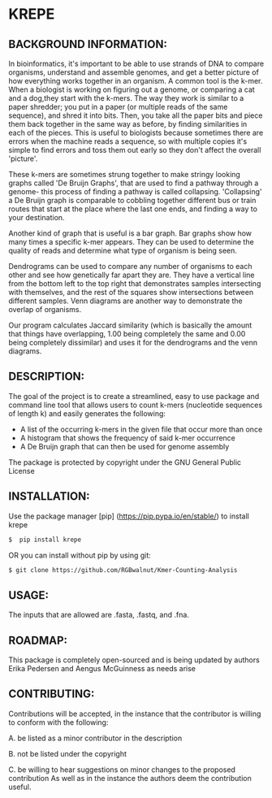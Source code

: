 # KREPE

## BACKGROUND INFORMATION:
In bioinformatics, it's important to be able to use strands of DNA
to compare organisms, understand and assemble genomes, and get a better
picture of how everything works together in an organism. A common tool
is the k-mer. When a biologist is working on figuring out a genome, or
comparing a cat and a dog,they start with the k-mers. The way they work
is similar to a paper shredder; you put in a paper (or multiple reads of
the same sequence), and shred it into bits. Then, you take all the paper
bits and piece them back together in the same way as before, by finding
similarities in each of the pieces. This is useful to biologists because
sometimes there are errors when the machine reads a sequence, so with
multiple copies it's simple to find errors and toss them out early so they
don't affect the overall 'picture'.

These k-mers are sometimes strung together to make stringy looking
graphs called 'De Bruijn Graphs', that are used to find a pathway through
a genome- this process of finding a pathway is called collapsing. 'Collapsing'
a De Bruijn graph is comparable to cobbling together different bus or train
routes that start at the place where the last one ends, and finding a way
to your destination.

Another kind of graph that is useful is a bar graph. Bar graphs show how
many times a specific k-mer appears. They can be used to determine the
quality of reads and determine what type of organism is being seen.

Dendrograms can be used to compare any number of organisms to each other
and see how genetically far apart they are. They have a vertical line from
the bottom left to the top right that demonstrates samples intersecting with
themselves, and the rest of the squares show intersections between different
samples. Venn diagrams are another way to demonstrate the overlap of organisms.

Our program calculates Jaccard similarity (which is basically the amount that
things have overlapping, 1.00 being completely the same and 0.00 being completely dissimilar) and uses it for the dendrograms and the venn diagrams. 


## DESCRIPTION:
 The goal of the project is to create a streamlined, easy to use
 package and command line tool that allows users to count k-mers
 (nucleotide sequences of length k) and easily generates the
 following:

 - A list of the occurring k-mers in the given file that occur more
   than once
 - A histogram that shows the frequency of said k-mer occurrence
 - A De Bruijn graph that can then be used for genome assembly

 The package is protected by copyright under the GNU General Public
 License

## INSTALLATION:
 Use the package manager [pip]
 (https://pip.pypa.io/en/stable/) to install krepe

 ```bash
$  pip install krepe
 ```
OR you can install without pip by using git:

```bash
$ git clone https://github.com/RGBwalnut/Kmer-Counting-Analysis
```

## USAGE:

 The inputs that are allowed are .fasta, .fastq, and .fna. 

## ROADMAP:
 This package is completely open-sourced and is being updated by
 authors Erika Pedersen and Aengus McGuinness as needs arise

## CONTRIBUTING:
 Contributions will be accepted, in the instance that the contributor
 is willing to conform with the following:

 A. be listed as a minor contributor in the description

 B. not be listed under the copyright

 C. be willing to hear suggestions on minor changes to the proposed
 contribution As well as in the instance the authors deem the
 contribution useful.


